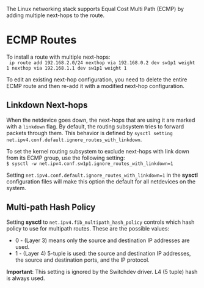 The Linux networking stack supports Equal Cost Multi Path (ECMP) by adding multiple next-hops to the route. 
# ECMP Routes  
To install a route with multiple next-hops:  
` ip route add 192.168.2.0/24 nexthop via 192.168.0.2 dev sw1p1 weight 1 nexthop via 192.168.1.1 dev sw1p1 weight 1`  

To edit an existing next-hop configuration, you need to delete the entire ECMP route and then re-add it with a modified next-hop configuration.  

## Linkdown Next-hops  
When the netdevice goes down, the next-hops that are using it are marked with a `linkdown` flag. By default, the routing subsystem tries to forward packets through them. This behavior is defined by `sysctl setting net.ipv4.conf.default.ignore_routes_with_linkdown`.  

To set the kernel routing subsystem to exclude next-hops with link down from its ECMP group, use the following setting:  
`$ sysctl -w net.ipv4.conf.sw1p1.ignore_routes_with_linkdown=1`  

Setting `net.ipv4.conf.default.ignore_routes_with_linkdown=1` in the **sysctl** configuration files will make this option the default for all netdevices on the system.  

## Multi-path Hash Policy  
Setting **sysctl** to `net.ipv4.fib_multipath_hash_policy` controls which hash policy to use for multipath routes. These are the possible values:  
* 0 - (Layer 3) means only the source and destination IP addresses are used.  
* 1 - (Layer 4) 5-tuple is used: the source and destination IP addresses, the source and destination ports, and the IP protocol. 

**Important**: This setting is ignored by the Switchdev driver. L4 (5 tuple) hash is always used. 
